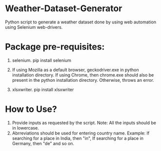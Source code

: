# Weather-Dataset-Generator
Python script to generate a weather dataset done by using web automation using Selenium web-drivers.

# Package pre-requisites:
1) selenium. pip install selenium

2) If using Mozilla as a default browser, geckodriver.exe in python installation directory. If using Chrome, then chrome.exe should also be present in the python installation directory. Otherwise, throws an error.

3) xlsxwriter. pip install xlsxwriter

# How to Use?
1) Provide inputs as requested by the script. Note: All the inputs should be in lowercase. 
2) Abrreviations should be used for entering country name. Example: If searching for a place in India, then "in", If searching for a place in Germany, then "de" and so on.
